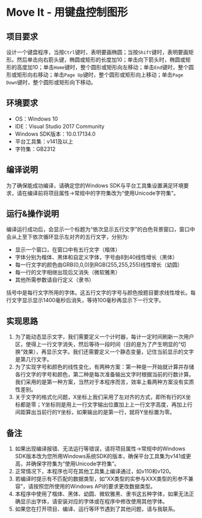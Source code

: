 # Move It - 用键盘控制图形

## 项目要求

设计一个键盘程序，当按`Ctrl`键时，表明要画椭圆；当按`Shift`键时，表明要画矩形。然后单击向右箭头键，椭圆或矩形的长度加10；单击向下箭头时，椭圆或矩形的高度加10；单击`Home`键时，整个圆形或矩形向左移动；单击`End`键时，整个圆形或矩形向右移动；单击`Page Up`键时，整个圆形或矩形向上移动；单击`Page Down`键时，整个圆形或矩形向下移动。

## 环境要求

- OS：Windows 10
- IDE：Visual Studio 2017 Community
- Windows SDK版本：10.0.17134.0
- 平台工具集：v141及以上
- 字符集：GB2312

## 编译说明

为了确保能成功编译，请确定您的Windows SDK与平台工具集设置满足环境要求，请在编译前将项目属性->常规中的字符集改为“使用Unicode字符集”。

## 运行&操作说明


编译运行成功后，会显示一个标题为“依次显示五行文字”的白色背景窗口，窗口中会从上至下依次循环显示左对齐的五行文字，分别为:

 - 显示一个窗口，在窗口中有五行文字（楷体）
 - 字体分别为楷体、黑体和自定义字体，字号由8到40线性增长（黑体）
 - 每一行文字的颜色由GRB(0,0,0)到RGB(255,255,255)线性增长（幼圆）
 - 每一行的文字相继出现后又消失（微软雅黑）
 - 其他所需参数请自行定义（隶书）

括号中是每行文字所用的字体。这五行文字的字号与颜色按题目要求线性增长。每行文字显示显示1400毫秒后消失，等待100毫秒再显示下一行文字。

## 实现思路

1. 为了能动态显示文字，我们需要定义一个计时器，每计一定时间刷新一次用户区，使得上一行文字消失，然后等待一段时间（目的是为了产生明显的“切换”效果），再显示文字。我们还需要定义一个静态变量，记住当前显示的文字是第几行文字。
2. 为了实现字号和颜色的线性变化，有两种方案：第一种是一开始就计算并存储各行文字的字号和颜色，第二种是每次准备输出文字时根据当前的行数计算。我们采用的是第一种方案，当然对于本程序而言，效率上看两种方案没有实质性差别。
3. 关于文字的格式化问题，X坐标上我们采用了左对齐的方式，即所有行的X坐标都是零；Y坐标则是用上一行文字输出位置加上上一行文字高度，再加上行间距算出当前行的Y坐标，如果输出的是第一行，就将Y坐标置为零。

## 备注

1. 如果出现编译报错、无法运行等错误，请将项目属性->常规中的Windows SDK版本改为您所用Windows系统SDK的版本，确保平台工具集为v141或更高，并确保字符集为“使用Unicode字符集”。
2. 正常情况下，本程序也可在其他工具集上编译通过，如v110和v120。
3. 若编译时提示有不匹配的数据类型，如“XX类型的实参与XXX类型的形参不兼容”，请按照您所使用的Windows API的要求更改数据类型。
4. 本程序中使用了楷体、黑体、幼圆、微软雅黑、隶书这五种字体，如果无法正确显示出字体，请安装对应的字体或在程序中修改使用其他字体。
5. 如果您在打开项目、编译、运行等环节遇到了其他问题，请与我联系。
